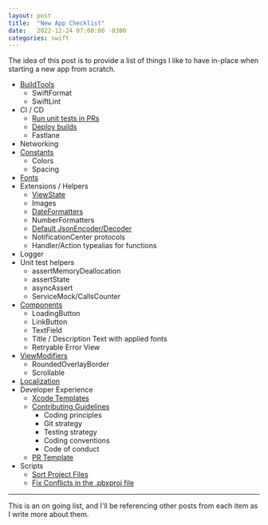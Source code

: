```yaml
---
layout: post
title:  "New App Checklist"
date:   2022-12-24 07:00:00 -0300
categories: swift
---
```


The idea of this post is to provide a list of things I like to have in-place when starting a new app from scratch.

- [BuildTools](https://mdb1.github.io/swift/2023/01/01/new-app-build-tools.html)
  - SwiftFormat
  - SwiftLint
- CI / CD
  - [Run unit tests in PRs](https://github.com/mdb1/SwiftyPick/blob/main/Documentation/Fastlane.md)
  - [Deploy builds](https://github.com/mdb1/SwiftyPick/blob/main/Documentation/Fastlane+Distribution.md)
  - Fastlane
- Networking
- [Constants](https://mdb1.github.io/swift/2022/12/24/new-app-constants.html)
  - Colors
  - Spacing
- [Fonts](https://mdb1.github.io/swift/2023/01/20/new-app-fonts.html)
- Extensions / Helpers
  - [ViewState](https://mdb1.github.io/swift/2023/01/08/new-app-view-state.html)
  - Images
  - [DateFormatters](https://mdb1.github.io/swift/2023/01/10/new-app-date-formatters.html)
  - NumberFormatters
  - [Default JsonEncoder/Decoder](https://mdb1.github.io/swift/2023/01/10/new-app-json-encoder-decoder.html)
  - NotificationCenter protocols
  - Handler/Action typealias for functions
- Logger
- Unit test helpers
  - assertMemoryDeallocation
  - assertState
  - asyncAssert
  - ServiceMock/CallsCounter
- [Components](https://mdb1.github.io/swift/2023/01/04/new-app-components.html)
  - LoadingButton
  - LinkButton
  - TextField
  - Title / Description Text with applied fonts
  - Retryable Error View
- [ViewModifiers](https://mdb1.github.io/swift/2023/01/03/new-app-view-modifiers.html)
  - RoundedOverlayBorder
  - Scrollable
- [Localization](https://mdb1.github.io/swift/2022/12/27/new-app-localization.html)
- Developer Experience
  - [Xcode Templates](https://mdb1.github.io/swift/2023/01/27/new-app-xcode-templates.html)
  - [Contributing Guidelines](https://mdb1.github.io/swift/2023/01/02/new-app-contributing-guidelines.html)
    - Coding principles
    - Git strategy
    - Testing strategy
    - Coding conventions
    - Code of conduct
  - [PR Template](https://mdb1.github.io/swift/2023/01/09/new-app-pr-template.html)
- Scripts
  - [Sort Project Files](https://github.com/mdb1/SwiftyPick/blob/main/Documentation/SortProject.md)
  - [Fix Conflicts in the .pbxproj file](https://github.com/Lightricks/Kintsugi)

---

This is an on going list, and I'll be referencing other posts from each item as I write more about them.